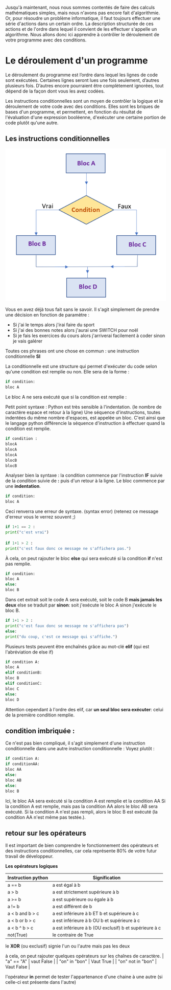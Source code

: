 Jusqu'à maintenant, nous nous sommes contentés de faire des calculs mathématiques simples, mais nous n'avons pas encore fait d'algorithmie.
Or, pour résoudre un problème informatique, il faut toujours effectuer une série d'actions dans un certain ordre. La description structurée de ces actions et de l'ordre dans lequel il convient de les effectuer s'appelle un algorithme.
Nous allons donc ici apprendre à contrôler le déroulement de votre programme avec des conditions.

# Le déroulement d'un programme

Le déroulement du programme est l’ordre dans lequel les lignes de code sont exécutées. Certaines lignes seront lues une fois seulement, d’autres plusieurs fois. D’autres encore pourraient être complètement ignorées, tout dépend de la façon dont vous les avez codées.

Les instructions conditionnelles sont un moyen de contrôler la logique et le déroulement de votre code avec des conditions.
Elles sont les briques de bases d'un programme, et permettent, en fonction du résultat de l'évaluation d'une expression booléenne, d'exécuter une certaine portion de code plutôt qu'une autre.

## Les instructions conditionnelles

![instruction](../../img/bloc_condition.png)

Vous en avez déjà tous fait sans le savoir. Il s'agit simplement de prendre une décision en fonction de paramètre :
- Si j'ai le temps alors j'irai faire du sport
- Si j'ai des bonnes notes alors j'aurai une SWITCH pour noël
- Si je fais les exercices du cours alors j'arriverai facilement à coder sinon je vais galérer

Toutes ces phrases ont une chose en commun : une instruction conditionnelle **SI**

La conditionnelle est une structure qui permet d'exécuter du code selon qu'une condition est remplie ou non.
Elle sera de la forme :

```python
if condition:
bloc A
```
Le bloc A ne sera exécuté que si la condition est remplie :

Petit point syntaxe :
Python est très sensible à l'indentation. (le nombre de caractère espace et retour à la ligne)
Une séquence d'instructions, toutes indentées du même nombre d'espaces, est appelée un bloc. C'est ainsi que le langage python différencie la séquence d'instruction à effectuer quand la condition est remplie.

```python
if condition :
blocA
blocA
blocA
blocB
blocB

```
Analyser bien la syntaxe : la condition commence par l'instruction **IF** suivie de la _condition_ suivie de **:** puis d'un retour à la ligne.
Le bloc commence par une **indentation**.

```python
if condition:
bloc A
```
Ceci renverra une erreur de syntaxe. (syntax error) (retenez ce message d'erreur vous le verrez souvent ;)



```python runnable
if 1+1 == 2 :
print("c'est vrai")

if 1+1 > 2 :
print("c'est faux donc ce message ne s'affichera pas.")
```

À cela, on peut rajouter le bloc **else** qui sera exécuté si la condition **if** n'est pas remplie.

```python
if condition:
bloc A
else:
bloc B
```
Dans cet extrait soit le code A sera exécuté, soit le code B **mais jamais les deux**
else se traduit par **sinon**:
soit j'exécute le bloc A sinon j'exécute le bloc B.

```python runnable
if 1+1 > 2 :
print("c'est faux donc se message ne s'affichera pas")
else:
print("du coup, c'est ce message qui s'affiche.")
```

Plusieurs tests peuvent être enchaînés grâce au mot-clé **elif** (qui est l'abréviation de else if)

```python
if condition A:
bloc A
elif conditionB:
bloc B
elif conditionC:
bloc C
else:
bloc D
```

Attention cependant à l'ordre des elif, car **un seul bloc sera exécuter**: celui de la première condition remplie.

## condition imbriquée :
Ce n'est pas bien compliqué, il s'agit simplement d'une instruction conditionnelle dans une autre instruction conditionnelle :
Voyez plutôt :
```python
if condition A:
if conditionAA:
bloc AA
else:
bloc AB
else:
bloc B
```

Ici, le bloc AA sera exécuté si la condition A est remplie et la condition AA
Si la condition A est remplie, mais pas la condition AA alors le bloc AB sera exécuté.
Si la condition A n'est pas rempli, alors le bloc B est exécuté (la condition AA n'est même pas testée.).



## retour sur les opérateurs
Il est important de bien comprendre le fonctionnement des opérateurs et des instructions conditionnelles, car cela représente 80% de votre futur travail de développeur.

**Les opérateurs logiques**

| Instruction python | Signification |
| ------ | ----------- |
| a == b | a est égal à b |
| a > b | a est strictement supérieure à b |
| a >= b | a est supérieure ou égale à b |
| a != b | a est différent de b |
| a < b and b > c| a est inférieure à b ET b et supérieure à c |
| a < b or b > c| a est inférieure à b OU b et supérieure à c |
| a < b ^ b > c| a est inférieure à b (OU exclusif) b et supérieure à c |
| not(True) | le contraire de True |

le **XOR** (ou exclusif) signie l'un ou l'autre mais pas les deux

à cela, on peut rajouter quelques opérateurs sur les chaînes de caractère.
| "a" == "A" | vaut False |
| "on" in "bon" | Vaut True |
| "on" not in "bon" | Vaut False |


l'opérateur **in** permet de tester l'appartenance d'une chaine à une autre (si celle-ci est présente dans l'autre)
